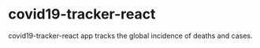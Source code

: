 # covid19-tracker-react
covid19-tracker-react app tracks the global incidence of deaths and cases.

